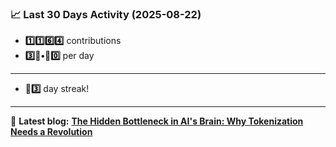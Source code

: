 <!--START_STATS-->
### 📈 Last 30 Days Activity (2025-08-22)  
- **1️⃣1️⃣6️⃣4️⃣** contributions  
- **3️⃣🎱•🎱0️⃣** per day
---
- **🎱3️⃣** day streak!
---
📝 **Latest blog:** [**The Hidden Bottleneck in AI's Brain: Why Tokenization Needs a Revolution**](https://andriak.com/blog/tokenization-revolution)
<!--END_STATS-->
